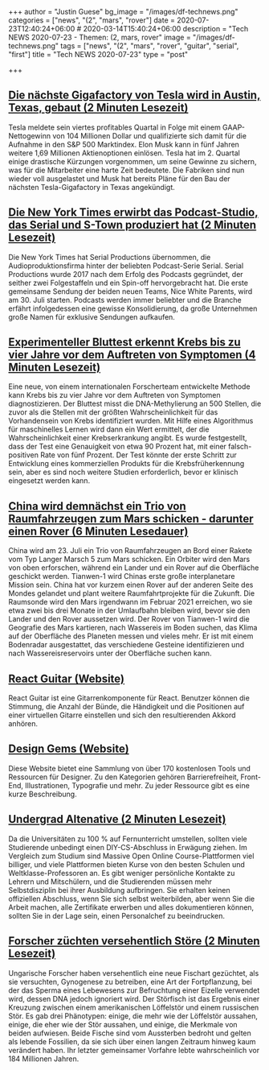 +++
author = "Justin Guese"
bg_image = "/images/df-technews.png"
categories = ["news", "(2", "mars", "rover"]
date = 2020-07-23T12:40:24+06:00 # 2020-03-14T15:40:24+06:00
description = "Tech NEWS 2020-07-23 - Themen: (2, mars, rover"
image = "/images/df-technews.png"
tags = ["news", "(2", "mars", "rover", "guitar", "serial", "first"]
title = "Tech NEWS 2020-07-23"
type = "post"

+++

## [Die nächste Gigafactory von Tesla wird in Austin, Texas, gebaut (2 Minuten Lesezeit)](https://www.engadget.com/teslas-q-2-earnings-could-qualify-the-company-for-an-sp-500-listing-213918329.html/1/010001737b249c74-a9274060-7464-427e-8337-1744ebee95a2-000000/qqn9tX83ZrgupA8qfvKgcfkwDEdN_VYQ_qkgmRwzP6c=151)

 Tesla meldete sein viertes profitables Quartal in Folge mit einem GAAP-Nettogewinn von 104 Millionen Dollar und qualifizierte sich damit für die Aufnahme in den S&P 500 Marktindex. Elon Musk kann in fünf Jahren weitere 1,69 Millionen Aktienoptionen einlösen. Tesla hat im 2. Quartal einige drastische Kürzungen vorgenommen, um seine Gewinne zu sichern, was für die Mitarbeiter eine harte Zeit bedeutete. Die Fabriken sind nun wieder voll ausgelastet und Musk hat bereits Pläne für den Bau der nächsten Tesla-Gigafactory in Texas angekündigt.

## [Die New York Times erwirbt das Podcast-Studio, das Serial und S-Town produziert hat (2 Minuten Lesezeit)](https://www.theverge.com/2020/7/22/21335013/the-new-york-times-acquires-serial-productions-podcasts-this-american-life/1/010001737b249c74-a9274060-7464-427e-8337-1744ebee95a2-000000/Zx_iliQzfapHKqTJdwUsEi7w_SC2sXcoydeagwLiksc=151)

 Die New York Times hat Serial Productions übernommen, die Audioproduktionsfirma hinter der beliebten Podcast-Serie Serial. Serial Productions wurde 2017 nach dem Erfolg des Podcasts gegründet, der seither zwei Folgestaffeln und ein Spin-off hervorgebracht hat. Die erste gemeinsame Sendung der beiden neuen Teams, Nice White Parents, wird am 30. Juli starten. Podcasts werden immer beliebter und die Branche erfährt infolgedessen eine gewisse Konsolidierung, da große Unternehmen große Namen für exklusive Sendungen aufkaufen.

## [Experimenteller Bluttest erkennt Krebs bis zu vier Jahre vor dem Auftreten von Symptomen (4 Minuten Lesezeit)](https://www.scientificamerican.com/article/experimental-blood-test-detects-cancer-up-to-four-years-before-symptoms-appear//1/010001737b249c74-a9274060-7464-427e-8337-1744ebee95a2-000000/IAOW-vCO14sRMI9szB9nRPboIcI6SU8SXYdAW4vOi10=151)

 Eine neue, von einem internationalen Forscherteam entwickelte Methode kann Krebs bis zu vier Jahre vor dem Auftreten von Symptomen diagnostizieren. Der Bluttest misst die DNA-Methylierung an 500 Stellen, die zuvor als die Stellen mit der größten Wahrscheinlichkeit für das Vorhandensein von Krebs identifiziert wurden. Mit Hilfe eines Algorithmus für maschinelles Lernen wird dann ein Wert ermittelt, der die Wahrscheinlichkeit einer Krebserkrankung angibt. Es wurde festgestellt, dass der Test eine Genauigkeit von etwa 90 Prozent hat, mit einer falsch-positiven Rate von fünf Prozent. Der Test könnte der erste Schritt zur Entwicklung eines kommerziellen Produkts für die Krebsfrüherkennung sein, aber es sind noch weitere Studien erforderlich, bevor er klinisch eingesetzt werden kann.

## [China wird demnächst ein Trio von Raumfahrzeugen zum Mars schicken - darunter einen Rover (6 Minuten Lesedauer)](https://www.theverge.com/2020/7/22/21330251/china-tianwen-1-mars-mission-rover-lander-orbiter-long-march-5-launch/1/010001737b249c74-a9274060-7464-427e-8337-1744ebee95a2-000000/IJ6hx6GKfVvqCwZETUi47xbAMbYKNWooJwjAeAf8Rwc=151)

 China wird am 23. Juli ein Trio von Raumfahrzeugen an Bord einer Rakete vom Typ Langer Marsch 5 zum Mars schicken. Ein Orbiter wird den Mars von oben erforschen, während ein Lander und ein Rover auf die Oberfläche geschickt werden. Tianwen-1 wird Chinas erste große interplanetare Mission sein. China hat vor kurzem einen Rover auf der anderen Seite des Mondes gelandet und plant weitere Raumfahrtprojekte für die Zukunft. Die Raumsonde wird den Mars irgendwann im Februar 2021 erreichen, wo sie etwa zwei bis drei Monate in der Umlaufbahn bleiben wird, bevor sie den Lander und den Rover aussetzen wird. Der Rover von Tianwen-1 wird die Geografie des Mars kartieren, nach Wassereis im Boden suchen, das Klima auf der Oberfläche des Planeten messen und vieles mehr. Er ist mit einem Bodenradar ausgestattet, das verschiedene Gesteine identifizieren und nach Wassereisreservoirs unter der Oberfläche suchen kann.

## [React Guitar (Website)](https://react-guitar.com//1/010001737b249c74-a9274060-7464-427e-8337-1744ebee95a2-000000/UPhDlin0ebN0uX1TDHE_oe5gaAWTl9UIq0yWZqP-6eQ=151)

 React Guitar ist eine Gitarrenkomponente für React. Benutzer können die Stimmung, die Anzahl der Bünde, die Händigkeit und die Positionen auf einer virtuellen Gitarre einstellen und sich den resultierenden Akkord anhören.

## [Design Gems (Website)](https://www.designgems.co//1/010001737b249c74-a9274060-7464-427e-8337-1744ebee95a2-000000/LEVyxkCj2_jiTVE9mkGY1kXWR_HCOmzHjwAMR6wCfQQ=151)

 Diese Website bietet eine Sammlung von über 170 kostenlosen Tools und Ressourcen für Designer. Zu den Kategorien gehören Barrierefreiheit, Front-End, Illustrationen, Typografie und mehr. Zu jeder Ressource gibt es eine kurze Beschreibung.

## [Undergrad Altenative (2 Minuten Lesezeit)](https://www.pashabitz.com/posts/undergrad-altenative//1/010001737b249c74-a9274060-7464-427e-8337-1744ebee95a2-000000/bi4TOM40ydlNfdQ_59YTe3tGoBeP0_W6-gWRKnzf2kk=151)

 Da die Universitäten zu 100 % auf Fernunterricht umstellen, sollten viele Studierende unbedingt einen DIY-CS-Abschluss in Erwägung ziehen. Im Vergleich zum Studium sind Massive Open Online Course-Plattformen viel billiger, und viele Plattformen bieten Kurse von den besten Schulen und Weltklasse-Professoren an. Es gibt weniger persönliche Kontakte zu Lehrern und Mitschülern, und die Studierenden müssen mehr Selbstdisziplin bei ihrer Ausbildung aufbringen. Sie erhalten keinen offiziellen Abschluss, wenn Sie sich selbst weiterbilden, aber wenn Sie die Arbeit machen, alle Zertifikate erwerben und alles dokumentieren können, sollten Sie in der Lage sein, einen Personalchef zu beeindrucken.

## [Forscher züchten versehentlich Störe (2 Minuten Lesezeit)](https://phys.org/news/2020-07-accidentally-sturddlefish.html/1/010001737b249c74-a9274060-7464-427e-8337-1744ebee95a2-000000/qFPGuRwj5HC-orznk6BzwChprdTNw3tYnlWMj4dd9Mc=151)

 Ungarische Forscher haben versehentlich eine neue Fischart gezüchtet, als sie versuchten, Gynogenese zu betreiben, eine Art der Fortpflanzung, bei der das Sperma eines Lebewesens zur Befruchtung einer Eizelle verwendet wird, dessen DNA jedoch ignoriert wird. Der Störfisch ist das Ergebnis einer Kreuzung zwischen einem amerikanischen Löffelstör und einem russischen Stör. Es gab drei Phänotypen: einige, die mehr wie der Löffelstör aussahen, einige, die eher wie der Stör aussahen, und einige, die Merkmale von beiden aufwiesen. Beide Fische sind vom Aussterben bedroht und gelten als lebende Fossilien, da sie sich über einen langen Zeitraum hinweg kaum verändert haben. Ihr letzter gemeinsamer Vorfahre lebte wahrscheinlich vor 184 Millionen Jahren.

